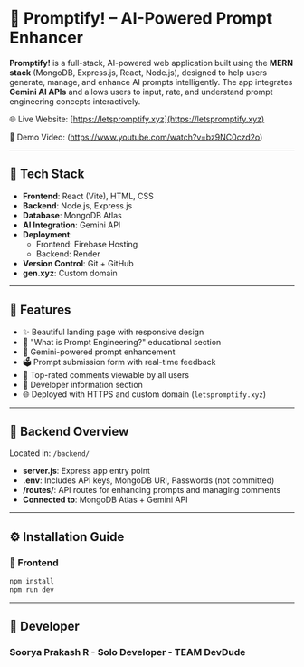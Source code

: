 # 🚀 Promptify! – AI-Powered Prompt Enhancer

**Promptify!** is a full-stack, AI-powered web application built using the **MERN stack** (MongoDB, Express.js, React, Node.js), designed to help users generate, manage, and enhance AI prompts intelligently. The app integrates **Gemini AI APIs** and allows users to input, rate, and understand prompt engineering concepts interactively.

🌐 Live Website: [https://letspromptify.xyz](https://letspromptify.xyz)   

📌 Demo Video: (https://www.youtube.com/watch?v=bz9NC0czd2o)

---

## 🔧 Tech Stack

- **Frontend**: React (Vite), HTML, CSS
- **Backend**: Node.js, Express.js
- **Database**: MongoDB Atlas
- **AI Integration**: Gemini API
- **Deployment**:
  - Frontend: Firebase Hosting
  - Backend: Render
- **Version Control**: Git + GitHub
- **gen.xyz**: Custom domain

---

## 📌 Features

- ✨ Beautiful landing page with responsive design
- 📘 "What is Prompt Engineering?" educational section
- 🧠 Gemini-powered prompt enhancement
- 🗳️ Prompt submission form with real-time feedback
- 🌟 Top-rated comments viewable by all users
- 📄 Developer information section
- 🌐 Deployed with HTTPS and custom domain (`letspromptify.xyz`)

---

## 🔐 Backend Overview

Located in: `/backend/`

- **server.js**: Express app entry point
- **.env**: Includes API keys, MongoDB URI, Passwords (not committed)
- **/routes/**: API routes for enhancing prompts and managing comments
- **Connected to**: MongoDB Atlas + Gemini API

---

## ⚙️ Installation Guide

### 🔵 Frontend

```bash  
npm install
npm run dev
```

---

## 🚀 Developer

### Soorya Prakash R - Solo Developer - TEAM DevDude
